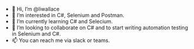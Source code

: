 - 👋 Hi, I’m @liwallace
- 👀 I’m interested in C#, Selenium and Postman.
- 🌱 I’m currently learning C# and Selecium.
- 💞️ I’m looking to collaborate on C# and to start writing automation testing in Selenium and C#.
- 📫 You can reach me via slack or teams.

<!---
liwallace/liwallace is a ✨ special ✨ repository because its `README.md` (this file) appears on your GitHub profile.
You can click the Preview link to take a look at your changes.
--->
